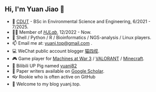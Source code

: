 ## Hi, I'm Yuan Jiao 👋

- 🏫 [CDUT](https://www.cdut.edu.cn/) - BSc in Environmental Science and Engineering, 6/2021 - 7/2025.
- 👨‍🎓 Member of _[HJLab](https://www.x-mol.com/groups/hj-lab)_, 12/2022 - Now.
- 🧬 Shell / Python / R / Bioinformatics / NGS-analysis / Linux players.
- 📫 Email me at: [yuanj.top@gmail.com](https://yuanj.top/images/email.png) .
- 💻 WeChat public account blogger [猫四叔](https://yuanj.top/images/wechat.jpg).
- 🎮 Game player for [Machines at War 3](https://www.isotope244.com/machines-at-war-3.html) / [VALORANT](https://val.qq.com/main.html) / [Minecraft](https://www.minecraft.net/zh-hans).
- 🎥 Bilibili UP Pig named [yuanj82](https://space.bilibili.com/1692277850?spm_id_from=333.1007.0.0)
- 📰 Paper writers available on [Google Scholar](https://scholar.google.com/citations?hl=zh-CN&user=VHD-XpkAAAAJ).
- 👓 Rookie who is often active on GitHub
- 🎉 Welcome to my blog yuanj.top.